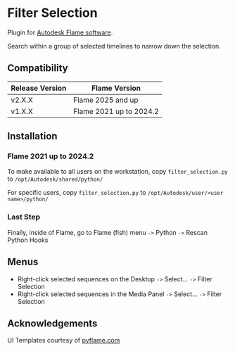 # Filter Selection
Plugin for [Autodesk Flame software](http://www.autodesk.com/products/flame).

Search within a group of selected timelines to narrow down the selection.

## Compatibility
|Release Version|Flame Version|
|---|---|
|v2.X.X|Flame 2025 and up|
|v1.X.X|Flame 2021 up to 2024.2|

## Installation

### Flame 2021 up to 2024.2
To make available to all users on the workstation, copy `filter_selection.py` to `/opt/Autodesk/shared/python/`

For specific users, copy `filter_selection.py` to `/opt/Autodesk/user/<user name>/python/`

### Last Step
Finally, inside of Flame, go to Flame (fish) menu `->` Python `->` Rescan Python Hooks

## Menus
- Right-click selected sequences on the Desktop `->` Select... `->` Filter Selection
- Right-click selected sequences in the Media Panel `->` Select... `->` Filter Selection

## Acknowledgements
UI Templates courtesy of [pyflame.com](http://www.pyflame.com)
